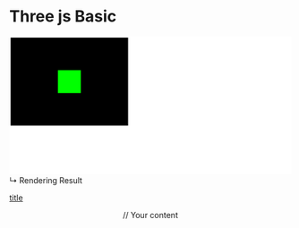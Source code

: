 # Three js Basic

![img.png](img.png)
↳ Rendering Result<br>

[title](https://www.example.com)

<p align="center">
// Your content
</p>

